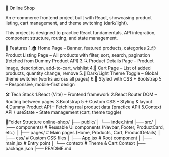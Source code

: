 🛒 Online Shop

An e-commerce frontend project built with React, showcasing product listing, cart management, and theme switching (dark/light).

This project is designed to practice React fundamentals, API integration, component structure, routing, and state management.


🚀 Features
1.🏠 Home Page – Banner, featured products, categories
2.📦 Product Listing Page – All products with filter, sort, search, pagination (fetched from Dummy Product API)
3.🔍 Product Details Page – Product image, description, add-to-cart, wishlist
4.🛒 Cart Page – List of added products, quantity change, remove
5.🌙 Dark/Light Theme Toggle – Global theme switcher (works across all pages)
6.🎨 Styled with CSS + Bootstrap 5 – Responsive, mobile-first design


🛠️ Tech Stack
1.React (Vite) – Frontend framework
2.React Router DOM – Routing between pages
3.Bootstrap 5 + Custom CSS – Styling & layout
4.Dummy Product API – Fetching real product data (practice API)
5.Context API / useState – State management (cart, theme toggle)

📂Folder Structure
online-shop/
├── public/
│   └── index.html
├── src/
│   ├── components/        # Reusable UI components (Navbar, Footer, ProductCard, etc.)
│   ├── pages/             # Main pages (Home, Products, Cart, ProductDetails)
│   ├── css/               # Custom CSS files
│   ├── App.jsx            # Root component
│   ├── main.jsx           # Entry point
│   └── context/           # Theme & Cart Context 
├── package.json
├── README.md


